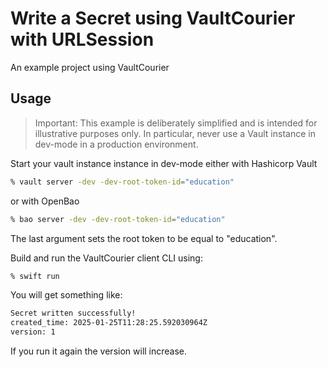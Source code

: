 # Write a Secret using VaultCourier with URLSession

An example project using VaultCourier

## Usage

> Important: This example is deliberately simplified and is intended for illustrative purposes only. In particular, never use a Vault instance in dev-mode in a production environment.

Start your vault instance instance in dev-mode either with Hashicorp Vault

```sh
% vault server -dev -dev-root-token-id="education"
```

or with OpenBao

```sh
% bao server -dev -dev-root-token-id="education"
```

The last argument sets the root token to be equal to "education".

Build and run the VaultCourier client CLI using:

```sh
% swift run
```

You will get something like:

```sh
Secret written successfully!
created_time: 2025-01-25T11:28:25.592030964Z
version: 1
```

If you run it again the version will increase.

